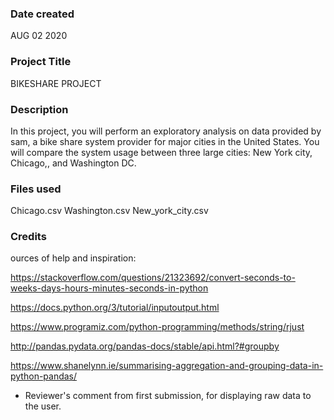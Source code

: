 ### Date created
AUG 02 2020

### Project Title
BIKESHARE PROJECT

### Description

In this project, you will perform an exploratory analysis on data provided by sam, a bike share system provider for major cities in the United States. You will compare the system usage between three large cities: New York city, Chicago,, and Washington DC.

### Files used

Chicago.csv
Washington.csv
New_york_city.csv

### Credits

ources of help and inspiration:

https://stackoverflow.com/questions/21323692/convert-seconds-to-weeks-days-hours-minutes-seconds-in-python

https://docs.python.org/3/tutorial/inputoutput.html

https://www.programiz.com/python-programming/methods/string/rjust

http://pandas.pydata.org/pandas-docs/stable/api.html?#groupby

https://www.shanelynn.ie/summarising-aggregation-and-grouping-data-in-python-pandas/

* Reviewer's comment from first submission, for displaying raw data to the user.

